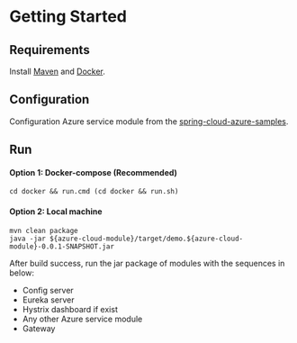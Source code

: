 # Getting Started

## Requirements
Install [Maven](https://maven.apache.org/install.html) and [Docker](https://docs.docker.com/install/).

## Configuration
Configuration Azure service module from the [spring-cloud-azure-samples](https://github.com/Microsoft/spring-cloud-azure/tree/master/spring-cloud-azure-samples).

## Run
#### Option 1: Docker-compose (Recommended)
```
cd docker && run.cmd (cd docker && run.sh)
```

#### Option 2: Local machine
```
mvn clean package
java -jar ${azure-cloud-module}/target/demo.${azure-cloud-module}-0.0.1-SNAPSHOT.jar
```
After build success, run the jar package of modules with the sequences in below:
* Config server
* Eureka server
* Hystrix dashboard if exist
* Any other Azure service module
* Gateway
  
